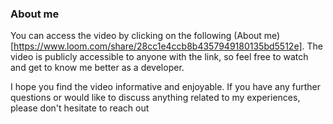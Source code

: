 ### About me 



You can access the video by clicking on the following (About me)[https://www.loom.com/share/28cc1e4ccb8b4357949180135bd5512e]. The video is publicly accessible to anyone with the link, so feel free to watch and get to know me better as a developer.

I hope you find the video informative and enjoyable. If you have any further questions or would like to discuss anything related to my experiences, please don't hesitate to reach out


